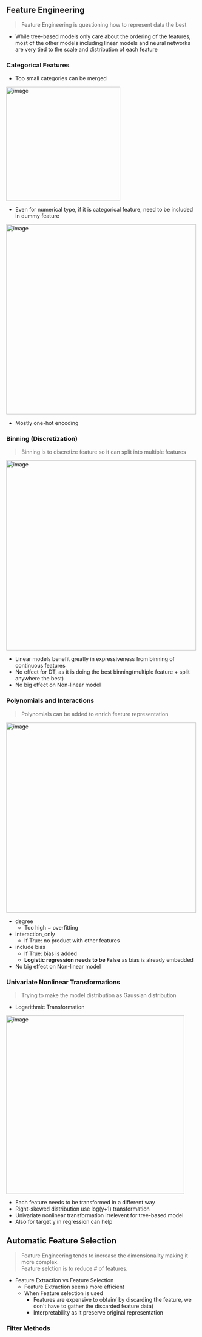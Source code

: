## Feature Engineering
> Feature Engineering is questioning how to represent data the best

- While tree-based models only care about the ordering of the features, most of the 
other models including linear models and neural networks are very tied to the scale and distribution of each feature

### Categorical Features

- Too small categories can be merged
<img width="300" alt="image" src="https://github.com/user-attachments/assets/4afa6b0d-3a65-42b6-8ac0-28c6837e2fc4">

- Even for numerical type, if it is categorical feature, need to be included in dummy feature
<img width="500" alt="image" src="https://github.com/user-attachments/assets/2bc07dc5-d7ac-4e04-9b12-3e325bbe5f1c">

- Mostly one-hot encoding 

### Binning (Discretization)
> Binning is to discretize feature so it can split into multiple features
<img width="500" alt="image" src="https://github.com/user-attachments/assets/1941fc43-4021-4277-b553-9d0b7dd8519e">

- Linear models benefit greatly in expressiveness from binning of continuous features
- No effect for DT, as it is doing the best binning(multiple feature + split anywhere the best)
- No big effect on Non-linear model 

### Polynomials and Interactions
> Polynomials can be added to enrich feature representation

<img width="500" alt="image" src="https://github.com/user-attachments/assets/e16b1e80-6556-40d1-8434-b10f8743d455">

- degree
    - Too high ~ overfitting 
- interaction_only
    - If True: no product with other features
- include bias
    - If True: bias is added
    - **Logistic regression needs to be False** as bias is already embedded
- No big effect on Non-linear model 

### Univariate Nonlinear Transformations
> Trying to make the model distribution as Gaussian distribution

- Logarithmic Transformation
<img width="469" alt="image" src="https://github.com/user-attachments/assets/cb7dcd4a-51b8-4df5-879c-125c7b3a9899">

- Each feature needs to be transformed in a different way
- Right-skewed distribution use log(y+1) transformation
- Univariate nonlinear transformation irrelevent for tree-based model
- Also for target y in regression can help

## Automatic Feature Selection
> Feature Engineering tends to increase the dimensionality making it more complex.  
> Feature selction is to reduce # of features.

- Feature Extraction vs Feature Selection
    - Feature Extraction seems more efficient
    - When Feature selection is used
        - Features are expensive to obtain( by discarding the feature, we don't have to gather the discarded feature data)
        - Interpretability as it preserve original representation

### Filter Methods